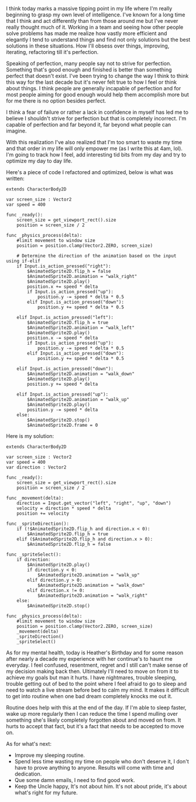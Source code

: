 
I think today marks a massive tipping point in my life where I'm really beginning to grasp my own level of intelligence. I've known for a long time that I think and act differently than from those around me but I've never really thought much of it. Working in a team and seeing how other people solve problems has made me realize how vastly more efficient and elegantly I tend to understand things and find not only solutions but the best solutions in these situations. How I'll obsess over things, improving, iterating, refactoring till it's perfection.

Speaking of perfection, many people say not to strive for perfection. Something that's good enough and finished is better than something perfect that doesn't exist. I've been trying to change the way I think to think this way for the last decade but it's never felt true to how I feel or think about things. I think people are generally incapable of perfection and for most people aiming for good enough would help them accomplish more but for me there is no option besides perfect. 

I think a fear of failure or rather a lack in confidence in myself has led me to believe I shouldn't strive for perfection but that is completely incorrect. I'm capable of perfection and far beyond it, far beyond what people can imagine.

With this realization I've also realized that I'm too smart to waste my time and that order in my life will only empower me (as I write this at 4am, lol). I'm going to track how I feel, add interesting tid bits from my day and try to optimize my day to day life.

Here's a piece of code I refactored and optimized, below is what was written:
```gdscript
extends CharacterBody2D

var screen_size : Vector2
var speed = 400

func _ready():
	screen_size = get_viewport_rect().size
	position = screen_size / 2

func _physics_process(delta):
	#limit movement to window size
	position = position.clamp(Vector2.ZERO, screen_size)
	
	# Determine the direction of the animation based on the input using if-elif
	if Input.is_action_pressed("right"):
		$AnimatedSprite2D.flip_h = false
		$AnimatedSprite2D.animation = "walk_right"
		$AnimatedSprite2D.play()
		position.x += speed * delta
		if Input.is_action_pressed("up"):
			position.y -= speed * delta * 0.5
		elif Input.is_action_pressed("down"):
			position.y += speed * delta * 0.5
			
	elif Input.is_action_pressed("left"):
		$AnimatedSprite2D.flip_h = true
		$AnimatedSprite2D.animation = "walk_left"
		$AnimatedSprite2D.play()
		position.x -= speed * delta
		if Input.is_action_pressed("up"):
			position.y -= speed * delta * 0.5
		elif Input.is_action_pressed("down"):
			position.y += speed * delta * 0.5
			
	elif Input.is_action_pressed("down"):
		$AnimatedSprite2D.animation = "walk_down"
		$AnimatedSprite2D.play()
		position.y += speed * delta
		
	elif Input.is_action_pressed("up"):
		$AnimatedSprite2D.animation = "walk_up"
		$AnimatedSprite2D.play()
		position.y -= speed * delta
	else:
		$AnimatedSprite2D.stop()
		$AnimatedSprite2D.frame = 0

```

Here is my solution:
```gdscript
extends CharacterBody2D

var screen_size : Vector2
var speed = 400
var direction : Vector2

func _ready():
	screen_size = get_viewport_rect().size
	position = screen_size / 2

func _movement(delta):
	direction = Input.get_vector("left", "right", "up", "down")
	velocity = direction * speed * delta
	position += velocity 

func _spriteDirection():
	if (!$AnimatedSprite2D.flip_h and direction.x < 0):
		$AnimatedSprite2D.flip_h = true
	elif ($AnimatedSprite2D.flip_h and direction.x > 0):
		$AnimatedSprite2D.flip_h = false

func _spriteSelect():
	if direction:
		$AnimatedSprite2D.play()
		if direction.y < 0:
			$AnimatedSprite2D.animation = "walk_up"
		elif direction.y > 0:
			$AnimatedSprite2D.animation = "walk_down"
		elif direction.x != 0:
			$AnimatedSprite2D.animation = "walk_right"
	else:
		$AnimatedSprite2D.stop()

func _physics_process(delta):
	#limit movement to window size
	position = position.clamp(Vector2.ZERO, screen_size)
	_movement(delta)
	_spriteDirection()
	_spriteSelect()

```

As for my mental health, today is Heather's Birthday and for some reason after nearly a decade my experience with her continue's to haunt me everyday. I feel confused, resentment, regret and I still can't make sense of my decision making back then. Ultimately I'll need to move on from it to achieve my goals but man it hurts. I have nightmares, trouble sleeping, trouble getting out of bed to the point where I feel afraid to go to sleep and need to watch a live stream before bed to calm my mind. It makes it difficult to get into routine when one bad dream completely knocks me out it.

Routine does help with this at the end of the day. If I'm able to sleep faster, wake up more regularly then I can reduce the time I spend mulling over something she's likely completely forgotten about and moved on from. It hurts to accept that fact, but it's a fact that needs to be accepted to move on.

As for what's next:

- Improve my sleeping routine.
- Spend less time wasting my time on people who don't deserve it, I don't have to prove anything to anyone. Results will come with time and dedication.
- Que some damn emails, I need to find good work.
- Keep the Uncle happy, It's not about him. It's not about pride, it's about what's right for my future.